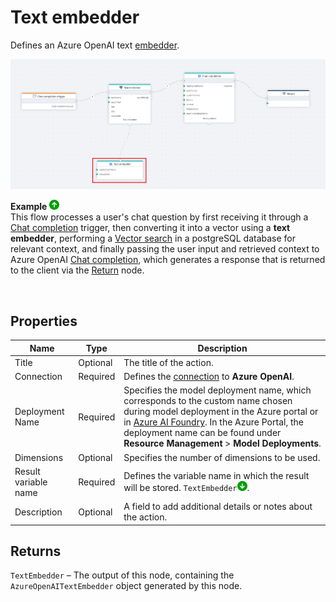 # Text embedder

Defines an Azure OpenAI text [embedder](https://learn.microsoft.com/en-us/azure/ai-services/openai/how-to/embeddings?utm_source=chatgpt.com&tabs=console).


![img](../../../../images/flow/generate-embedding.png)

**Example** ![img](../../../../images/strz.jpg)  
This flow processes a user's chat question by first receiving it through a [Chat completion](../../triggers/ai/chat-completion-trigger.md) trigger, then converting it into a vector using a **text embedder**, performing a [Vector search](../postgresql/vector-search.md) in a postgreSQL database for relevant context, and finally passing the user input and retrieved context to Azure OpenAI [Chat completion](chat-completion.md), which generates a response that is returned to the client via the [Return](../built-in/return.md) node.

</br>

## Properties 

| Name                  | Type      | Description |
|-----------------------|-----------|-------------|
| Title                | Optional  | The title of the action. |
| Connection           | Required  | Defines the [connection](azure-openai-connection.md) to **Azure OpenAI**. |
| Deployment Name      | Required  | Specifies the model deployment name, which corresponds to the custom name chosen during model deployment in the Azure portal or in [Azure AI Foundry](https://ai.azure.com). In the Azure Portal, the deployment name can be found under **Resource Management** > **Model Deployments**. |
| Dimensions | Optional  |  Specifies the number of dimensions to be used. |
| Result variable name | Required  | Defines the variable name in which the result will be stored. `TextEmbedder`![img](../../../../images/strz2.jpg). |
| Description         | Optional  | A field to add additional details or notes about the action. |


## Returns

`TextEmbedder` – The output of this node, containing the `AzureOpenAITextEmbedder` object generated by this node.
